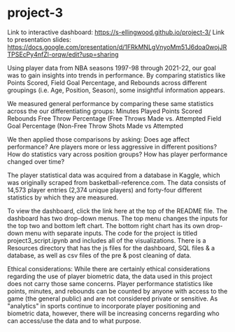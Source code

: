 # project-3

Link to interactive dashboard: https://s-ellingwood.github.io/project-3/
Link to presentation slides: https://docs.google.com/presentation/d/1FRkMNLgVnyoMm51J6doa0wojJRTPSEcPy4nfZl-orqw/edit?usp=sharing

Using player data from NBA seasons 1997-98 through 2021-22, our goal was to gain insights into trends in performance. By comparing statistics like Points Scored, Field Goal Percentage, and Rebounds across different groupings (i.e. Age, Position, Season), some insightful information appears.

We measured general performance by comparing these same statistics across the our differentiating groups:
Minutes Played
Points Scored
Rebounds
Free Throw Percentage (Free Throws Made vs. Attempted
Field Goal Percentage (Non-Free Throw Shots Made vs Attempted

We then applied those comparisons by asking:
Does age affect performance?
Are players more or less aggressive in different positions?
How do statistics vary across position groups?
How has player performance changed over time?

The player statistical data was acquired from a database in Kaggle, which was originally scraped from basketball-reference.com. The data consists of 14,573 player entries (2,374 unique players) and forty-four different statistics by which they are measured.

To view the dashboard, click the link here at the top of the README file. The dashboard has two drop-down menus. The top menu changes the inputs for the top two and bottom left chart. The bottom right chart has its own drop-down menu with separate inputs. The code for the project is titled project3_script.ipynb and includes all of the visualizations. There is a Resources directory that has the js files for the dashboard, SQL files & a database, as well as csv files of the pre & post cleaning of data. 

Ethical considerations:
While there are certainly ethical considerations regarding the use of player biometric data, the data used in this project does not carry those same concerns. Player performance statistics like points, minutes, and rebounds can be counted by anyone with access to the game (the general public) and are not considered private or sensitive. As "analytics" in sports continue to incorporate player positioning and biometric data, however, there will be increasing concerns regarding who can access/use the data and to what purpose.
